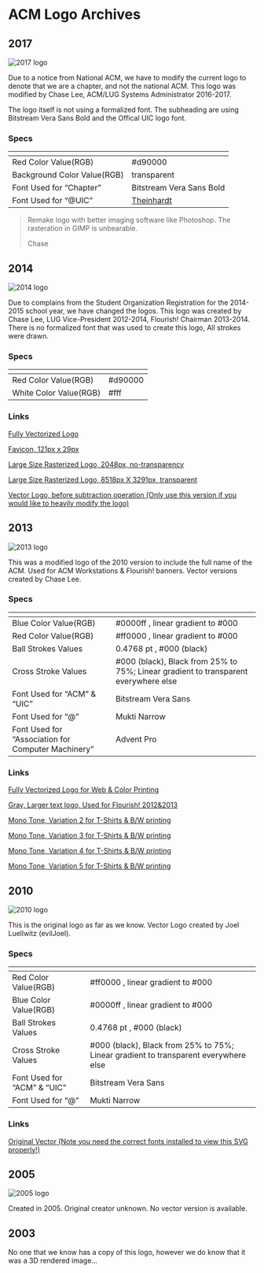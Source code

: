 # ACM Logo Archives

## 2017

![2017 logo](/media/acm_logos/website-logo-replacement-2017.png)

Due to a notice from National ACM, we have to modify the current logo to denote that we are a chapter, and not the national ACM. This logo was modified by Chase Lee, ACM/LUG Systems Administrator 2016-2017.

The logo itself is not using a formalized font. The subheading are using Bitstream Vera Sans Bold and the Offical UIC logo font.


### Specs

| <!--  -->                   | <!--  -->                                         |
| --------------------------- | ------------------------------------------------- |
| Red Color Value(RGB)        | #d90000                                           |
| Background Color Value(RGB) | transparent                                       |
| Font Used for “Chapter”     | Bitstream Vera Sans Bold                          |
| Font Used for “@UIC”        | [Theinhardt](http://marketing.uic.edu/uic-fonts/) |

> Remake logo with better imaging software like Photoshop. The rasteration in GIMP is unbearable.
>
> Chase

## 2014

![2014 logo](/media/acm_logos/acmlogo2014.png)

Due to complains from the Student Organization Registration for the 2014-2015 school year, we have changed the logos. This logo was created by Chase Lee, LUG Vice-President 2012-2014, Flourish! Chairman 2013-2014. There is no formalized font that was used to create this logo, All strokes were drawn.

### Specs

| <!--  -->              | <!--  --> |
| ---------------------- | --------- |
| Red Color Value(RGB)   | #d90000   |
| White Color Value(RGB) | #fff      |

### Links

[Fully Vectorized Logo](/media/acm_logos/acm2-fullvector-outlined.svg)

[Favicon, 121px x 29px](https://acm.cs.uic.edu/wiki/_media/logos:acm2-favicon.png)

[Large Size Rasterized Logo, 2048px, no-transparency](https://acm.cs.uic.edu/wiki/_media/logos:newacm2logo.png)

[Large Size Rasterized Logo, 8518px X 3291px, transparent](https://acm.cs.uic.edu/wiki/_media/logos:acm2-logo-transparent.png)

[Vector Logo, before subtraction operation (Only use this version if you would like to heavily modify the logo)](https://acm.cs.uic.edu/wiki/_media/logos:acm2.svg)

## 2013

![2013 logo](/media/acm_logos/acm-rasterized.png)

This was a modified logo of the 2010 version to include the full name of the ACM. Used for ACM Workstations & Flourish! banners. Vector versions created by Chase Lee.

### Specs

| <!--  -->                                          | <!--  -->                                                                           |
| -------------------------------------------------- | ----------------------------------------------------------------------------------- |
| Blue Color Value(RGB)                              | #0000ff , linear gradient to #000                                                   |
| Red Color Value(RGB)                               | #ff0000 , linear gradient to #000                                                   |
| Ball Strokes Values                                | 0.4768 pt , #000 (black)                                                            |
| Cross Stroke Values                                | #000 (black), Black from 25% to 75%; Linear gradient to transparent everywhere else |
| Font Used for “ACM” & “UIC”                        | Bitstream Vera Sans                                                                 |
| Font Used for “@”                                  | Mukti Narrow                                                                        |
| Font Used for “Association for Computer Machinery” | Advent Pro                                                                          |


### Links

[Fully Vectorized Logo for Web & Color Printing](/media/acm_logos/acm2010-logo_for_web-fullvector.svg)

[Gray, Larger text logo, Used for Flourish! 2012&2013](/media/acm_logos/acm2010-logo_mono_print-fullvector.svg)

[Mono Tone, Variation 2 for T-Shirts & B/W printing](/media/acm_logos/acm2010-logo_mono_print-fullvector2.svg)

[Mono Tone, Variation 3 for T-Shirts & B/W printing](/media/acm_logos/acm2010-logo_mono_print-fullvector3.svg)

[Mono Tone, Variation 4 for T-Shirts & B/W printing](/media/acm_logos/acm2010-logo_mono_print-fullvector4.svg)

[Mono Tone, Variation 5 for T-Shirts & B/W printing](/media/acm_logos/acm2010-logo_mono_print-fullvector5.svg)

## 2010

![2010 logo](/media/acm_logos/acm2010-rasterized.png)

This is the original logo as far as we know. Vector Logo created by Joel Luellwitz (evilJoel).

### Specs

| <!--  -->                   | <!--  -->                                                                           |
| --------------------------- | ----------------------------------------------------------------------------------- |
| Red Color Value(RGB)        | #ff0000 , linear gradient to #000                                                   |
| Blue Color Value(RGB)       | #0000ff , linear gradient to #000                                                   |
| Ball Strokes Values         | 0.4768 pt , #000 (black)                                                            |
| Cross Stroke Values         | #000 (black), Black from 25% to 75%; Linear gradient to transparent everywhere else |
| Font Used for “ACM” & “UIC” | Bitstream Vera Sans                                                                 |
| Font Used for “@”           | Mukti Narrow                                                                        |


### Links

[Original Vector (Note you need the correct fonts installed to view this SVG properly!)](/media/acm_logos/uicatacm-square-20100412.svg)

## 2005

![2005 logo](/media/acm_logos/logo2005.jpg)

Created in 2005. Original creator unknown. No vector version is available.

## 2003

No one that we know has a copy of this logo, however we do know that it was a 3D rendered image…
